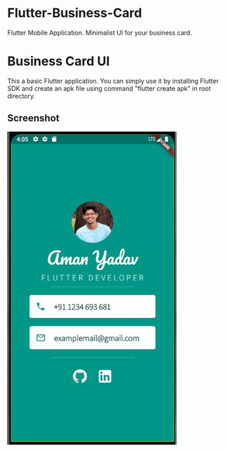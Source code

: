 # Flutter-Business-Card
Flutter Mobile Application. Minimalist UI for your business card.
<h1>Business Card UI</h1>
This a basic Flutter application.
You can simply use it by installing Flutter SDK and create an apk file using command "flutter create apk" in root directory.

<h2>Screenshot</h2>

![Image](https://github.com/Aman-Yadav/Flutter-Business-Card/blob/master/card.JPG)

